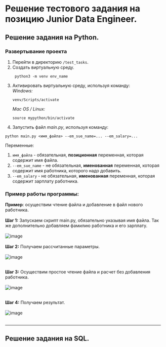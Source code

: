 # Решение тестового задания на позицию Junior Data Engineer.

## Решение задания на Python.

### Развертывание проекта
1. Перейти в директорию ```/test_tasks```. 
2. Создать виртуальную среду. 
   ```
    python3 -m venv env_name
   ```
3. Активировать виртуальную среду, используя команду:<br>
   _Windows:_
   ``` 
   venv/Scripts/activate
   ```
   _Mac OS / Linux:_
   ``` 
   source mypython/bin/activate
   ```
4. Запустить файл _main.py_, используя команду:
```
python main.py <имя_файла> --em_sue_name=... --em_salary=...
```
Переменные: 
1. ```имя_файла``` - обязательная, __позиционная__ переменная, которая содержит имя файла.
2. ```--em_sue_name``` - не обязательная, __именованная__ переменная, которая содержит имя работника, которого надо добавить.<br>
3. ```--em_salary``` - не обязательная, __именованная__ переменная, которая содержит зарплату работника.

### Пример работы программы:
__Пример__: осуществим чтение файла и добавление в файл нового работника.<br><br>
__Шаг 1:__ Запускаем скрипт main.py, обязательно указывая имя файла. Так же дополнительно добавляем фамилию работника и его зарплату.<br><br>
![image](https://user-images.githubusercontent.com/73431786/120774001-81af9c00-c52a-11eb-9afc-6bf0af758a49.png) <br><br>
__Шаг 2:__ Получаем рассчитанные параметры.<br><br>
![image](https://user-images.githubusercontent.com/73431786/120774502-039fc500-c52b-11eb-93b1-607b8ad3c5a7.png) <br><br>

__Шаг 3:__ Осуществим простое чтение файла и расчет без добавления работника. <br><br>
![image](https://user-images.githubusercontent.com/73431786/120774853-5aa59a00-c52b-11eb-867a-67332e3739af.png) <br><br>

__Шаг 4:__ Получаем результат.<br><br>
![image](https://user-images.githubusercontent.com/73431786/120775012-8032a380-c52b-11eb-92aa-33179119c7f8.png) <br><br>
***
## Решение задания на SQL.
